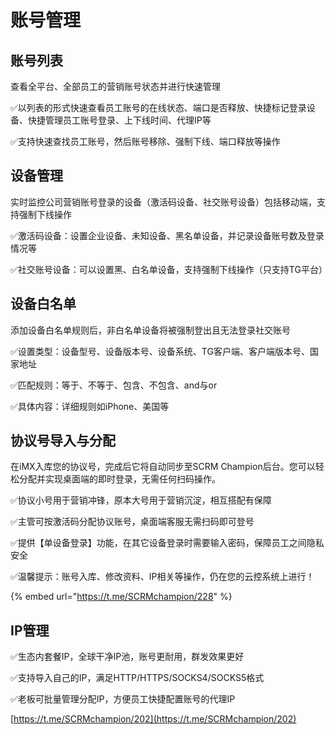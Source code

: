 # 账号管理

## 账号列表

查看全平台、全部员工的营销账号状态并进行快速管理

✅以列表的形式快速查看员工账号的在线状态、端口是否释放、快捷标记登录设备、快捷管理员工账号登录、上下线时间、代理IP等

✅支持快速查找员工账号，然后账号移除、强制下线、端口释放等操作



## 设备管理

实时监控公司营销账号登录的设备（激活码设备、社交账号设备）包括移动端，支持强制下线操作

✅激活码设备：设置企业设备、未知设备、黑名单设备，并记录设备账号数及登录情况等

✅社交账号设备：可以设置黑、白名单设备，支持强制下线操作（只支持TG平台）



## 设备白名单

添加设备白名单规则后，非白名单设备将被强制登出且无法登录社交账号

✅设置类型：设备型号、设备版本号、设备系统、TG客户端、客户端版本号、国家地址

✅匹配规则：等于、不等于、包含、不包含、and与or

✅具体内容：详细规则如iPhone、美国等



## 协议号导入与分配

在iMX入库您的协议号，完成后它将自动同步至SCRM Champion后台。您可以轻松分配并实现桌面端的即时登录，无需任何扫码操作。

✅协议小号用于营销冲锋，原本大号用于营销沉淀，相互搭配有保障

✅主管可按激活码分配协议账号，桌面端客服无需扫码即可登号

✅提供【单设备登录】功能，在其它设备登录时需要输入密码，保障员工之间隐私安全

✅温馨提示：账号入库、修改资料、IP相关等操作，仍在您的云控系统上进行！

{% embed url="https://t.me/SCRMchampion/228" %}

## IP管理

✅生态内套餐IP，全球干净IP池，账号更耐用，群发效果更好

✅支持导入自己的IP，满足HTTP/HTTPS/SOCKS4/SOCKS5格式

✅老板可批量管理分配IP，方便员工快捷配置账号的代理IP

[https://t.me/SCRMchampion/202](https://t.me/SCRMchampion/202)



